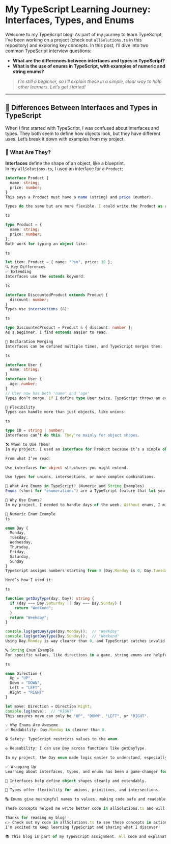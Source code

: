 # My TypeScript Learning Journey: Interfaces, Types, and Enums

Welcome to my TypeScript blog! As part of my journey to learn TypeScript, I’ve been working on a project (check out `allSolutions.ts` in this repository) and exploring key concepts. In this post, I’ll dive into two common TypeScript interview questions:

- **What are the differences between interfaces and types in TypeScript?**
- **What is the use of enums in TypeScript, with examples of numeric and string enums?**

> *I’m still a beginner, so I’ll explain these in a simple, clear way to help other learners. Let’s get started!*

---

## 🎯 Differences Between Interfaces and Types in TypeScript

When I first started with TypeScript, I was confused about interfaces and types. They both seem to define how objects look, but they have different uses. Let’s break it down with examples from my project.

### 📘 What Are They?

**Interfaces** define the shape of an object, like a blueprint.  
In my `allSolutions.ts`, I used an interface for a `Product`:

```ts
interface Product {
  name: string;
  price: number;
}
This says a Product must have a name (string) and price (number).

Types do the same but are more flexible. I could write the Product as a type:

ts

type Product = {
  name: string;
  price: number;
};
Both work for typing an object like:

ts

let item: Product = { name: "Pen", price: 10 };
🔍 Key Differences
✅ Extending
Interfaces use the extends keyword:

ts

interface DiscountedProduct extends Product {
  discount: number;
}
Types use intersections (&):

ts

type DiscountedProduct = Product & { discount: number };
As a beginner, I find extends easier to read.

🔁 Declaration Merging
Interfaces can be defined multiple times, and TypeScript merges them:

ts

interface User {
  name: string;
}
interface User {
  age: number;
}
// User now has both 'name' and 'age'
Types don’t merge. If I define type User twice, TypeScript throws an error.

🔄 Flexibility
Types can handle more than just objects, like unions:

ts

type ID = string | number;
Interfaces can’t do this. They're mainly for object shapes.

🛠 When to Use Them?
In my project, I used an interface for Product because it’s a simple object, and interfaces feel clean for that. If I needed a union (string | number), I’d use a type.

From what I’ve read:

Use interfaces for object structures you might extend.

Use types for unions, intersections, or more complex combinations.

🧩 What Are Enums in TypeScript? (Numeric and String Examples)
Enums (short for "enumerations") are a TypeScript feature that let you define a set of named values. They make your code safer and easier to read by replacing magic numbers or strings with meaningful names.

🧠 Why Use Enums?
In my project, I needed to handle days of the week. Without enums, I might use numbers (e.g., 0 for Monday), but that’s confusing and error-prone.

🔢 Numeric Enum Example
ts

enum Day {
  Monday,
  Tuesday,
  Wednesday,
  Thursday,
  Friday,
  Saturday,
  Sunday
}
TypeScript assigns numbers starting from 0 (Day.Monday is 0, Day.Tuesday is 1, etc.).

Here’s how I used it:

ts

function getDayType(day: Day): string {
  if (day === Day.Saturday || day === Day.Sunday) {
    return "Weekend";
  }
  return "Weekday";
}

console.log(getDayType(Day.Monday));  // "Weekday"
console.log(getDayType(Day.Sunday));  // "Weekend"
Using Day.Monday is way clearer than 0, and TypeScript catches invalid values like 999.

🔤 String Enum Example
For specific values, like directions in a game, string enums are helpful:

ts

enum Direction {
  Up = "UP",
  Down = "DOWN",
  Left = "LEFT",
  Right = "RIGHT"
}

let move: Direction = Direction.Right;
console.log(move);  // "RIGHT"
This ensures move can only be "UP", "DOWN", "LEFT", or "RIGHT".

💡 Why Enums Are Awesome
✅ Readability: Day.Monday is clearer than 0.

🔒 Safety: TypeScript restricts values to the enum.

♻️ Reusability: I can use Day across functions like getDayType.

In my project, the Day enum made logic easier to understand, especially for checking weekdays vs. weekends.

✅ Wrapping Up
Learning about interfaces, types, and enums has been a game-changer for my TypeScript skills:

🧱 Interfaces help define object shapes cleanly and extendably.

🧩 Types offer flexibility for unions, primitives, and intersections.

🔠 Enums give meaningful names to values, making code safe and readable.

These concepts helped me write better code in allSolutions.ts and will make future projects easier to maintain.

Thanks for reading my blog!
👉 Check out my code in allSolutions.ts to see these concepts in action.
I’m excited to keep learning TypeScript and sharing what I discover!

📚 This blog is part of my TypeScript assignment. All code and explanations are my own, based on my learning experience.